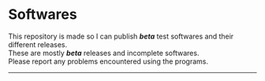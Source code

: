 # Softwares  

This repository is made so I can publish ***beta*** test softwares and their different releases.  
These are mostly ***beta*** releases and incomplete softwares.  
Please report any problems encountered using the programs.  

---
